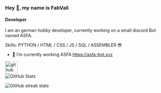 ### Hey 👋, my name is FabVali
#### Developer
I am an german hobby developer, currently working on a small discord Bot named ASFA.

Skills: PYTHON / HTML / CSS / JS / SQL / ASSEMBLER 😎

- 🔭 I’m currently working ASFA
https://asfa-bot.xyz


[<img src='https://cdn.jsdelivr.net/npm/simple-icons@3.0.1/icons/github.svg' alt='github' height='40'>](https://github.com/fabvali)  
![GitHub Stats](https://gh-readme-profile.vercel.app/api?username=fabvali&theme=dark)

![GitHub streak stats](https://streak-stats.demolab.com/?user=fabvali&theme=dark)  


<!--
**FabVali/fabvali** is a ✨ _special_ ✨ repository because its `README.md` (this file) appears on your GitHub profile.

-->
